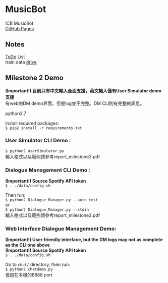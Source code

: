 # MusicBot
  ICB MusicBot  
  [GitHub Pages](https://yvchen.github.io/MusicBot/)
  
## Notes
  [ToDo](https://hackpad.com/ToDO-4zUPvo84Cr0) List  
  train data [drive](https://drive.google.com/open?id=0B6HG80vOD3w7NFdUbEUxQnBLRVk)
  
  
## Milestone 2 Demo
**(Important!) 目前只有中文輸入全面支援，英文輸入僅有User Simulator demo支援**  
有web的DM demo界面，但是log並不完整。DM CLI則有完整的訊息。

python2.7

Install required packages:  
`$ pip2 install -r requirements.txt`

### User Simulator CLI Demo :  
`$ python2 userSimulator.py`  
輸入格式以及範例請參考report_milestone2.pdf  

### Dialogue Management CLI Demo :   
**(Important!) Source Spotify API token**  
`$ . ./data/config.sh` 

Then run:  
`$ python2 Dialogue_Manager.py --auto_test`  
or  
`$ python2 Dialogue_Manager.py --stdin`  
輸入格式以及範例請參考report_milestone2.pdf  

### Web Interface Dialogue Management Demo:  
**(Important!) User friendly interface, but the DM logs may not as complete as the CLI one above**  
**(Important!) Source Spotify API token**  
`$ . ./data/config.sh`  

Go to `chat/` directory, then run:  
`$ python2 chatdemo.py`  
會跑在本機的8888 port  


